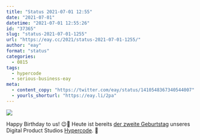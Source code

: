 ```yaml
---
title: "Status 2021-07-01 12:55"
date: "2021-07-01"
datetime: "2021-07-01 12:55:26"
id: "37365"
slug: "status-2021-07-01-1255"
url: "https://eay.cc/2021/status-2021-07-01-1255/"
author: "eay"
format: "status"
categories:
  - 0815
tags:
  - hypercode
  - serious-business-eay
meta:
  - content_copy: "https://twitter.com/eay/status/1410548367340544007"
  - yourls_shorturl: "https://eay.li/2pa"
---
```


![](https://eay.cc/uploads/2021/hypercode-year-2.jpg)

Happy Birthday to us! 😉🥳 Heute ist bereits [der zweite Geburtstag](https://hypercode.de/blog/2-jahre-hypercode/) unseres Digital Product Studios [Hypercode](https://hypercode.de). 🎉

